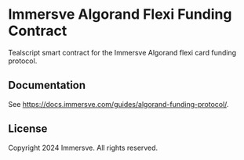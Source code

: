 # Immersve Algorand Flexi Funding Contract

Tealscript smart contract for the Immersve Algorand flexi card funding protocol.


## Documentation

See https://docs.immersve.com/guides/algorand-funding-protocol/.


## License

Copyright 2024 Immersve. All rights reserved.
